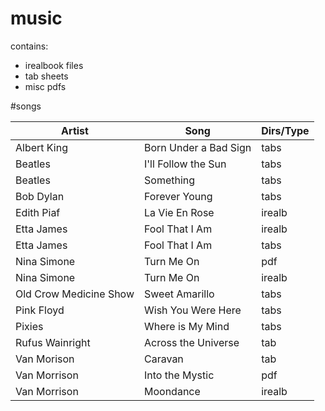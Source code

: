 # music
contains:
* irealbook files
* tab sheets
* misc pdfs

#songs

| **Artist** | **Song** | **Dirs/Type** |
| -------- | -------- | -------- |
| Albert King | Born Under a Bad Sign | tabs |
| Beatles | I'll Follow the Sun | tabs |
| Beatles | Something | tabs |
| Bob Dylan | Forever Young | tabs |
| Edith Piaf | La Vie En Rose | irealb |
| Etta James | Fool That I Am | irealb |
| Etta James | Fool That I Am | tabs |
| Nina Simone | Turn Me On | pdf |
| Nina Simone | Turn Me On | irealb |
| Old Crow Medicine Show | Sweet Amarillo | tabs |
| Pink Floyd | Wish You Were Here | tabs |
| Pixies | Where is My Mind | tabs | 
| Rufus Wainright | Across the Universe | tab |
| Van Morison | Caravan | tab |
| Van Morrison | Into the Mystic | pdf |
| Van Morrison | Moondance | irealb |

